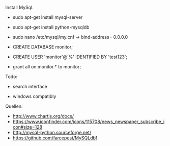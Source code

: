 Install MySql:

* sudo apt-get install mysql-server

* sudo apt-get install python-mysqldb

* sudo nano /etc/mysql/my.cnf
-> bind-address= 0.0.0.0

* CREATE DATABASE monitor;

* CREATE USER 'monitor'@'%' IDENTIFIED BY 'test123';

* grant all on monitor.* to monitor;

Todo:

* search interface

* windows compatibly

Quellen:
* http://www.chartjs.org/docs/
* https://www.iconfinder.com/icons/115708/news_newspaper_subscribe_icon#size=128
* http://mysql-python.sourceforge.net/
* https://github.com/farcepest/MySQLdb1
